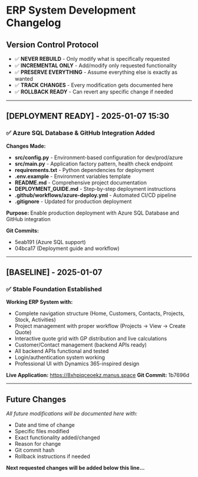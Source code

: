 # ERP System Development Changelog

## Version Control Protocol
- ✅ **NEVER REBUILD** - Only modify what is specifically requested
- ✅ **INCREMENTAL ONLY** - Add/modify only requested functionality  
- ✅ **PRESERVE EVERYTHING** - Assume everything else is exactly as wanted
- ✅ **TRACK CHANGES** - Every modification gets documented here
- ✅ **ROLLBACK READY** - Can revert any specific change if needed

---

## [DEPLOYMENT READY] - 2025-01-07 15:30
### ✅ Azure SQL Database & GitHub Integration Added
**Changes Made:**
- **src/config.py** - Environment-based configuration for dev/prod/azure
- **src/main.py** - Application factory pattern, health check endpoint
- **requirements.txt** - Python dependencies for deployment
- **.env.example** - Environment variables template
- **README.md** - Comprehensive project documentation
- **DEPLOYMENT_GUIDE.md** - Step-by-step deployment instructions
- **.github/workflows/azure-deploy.yml** - Automated CI/CD pipeline
- **.gitignore** - Updated for production deployment

**Purpose:** Enable production deployment with Azure SQL Database and GitHub integration

**Git Commits:** 
- 5eab191 (Azure SQL support)
- 04bca17 (Deployment guide and workflow)

---

## [BASELINE] - 2025-01-07
### ✅ Stable Foundation Established
**Working ERP System with:**
- Complete navigation structure (Home, Customers, Contacts, Projects, Stock, Activities)
- Project management with proper workflow (Projects → View → Create Quote)
- Interactive quote grid with GP distribution and live calculations
- Customer/Contact management (backend APIs ready)
- All backend APIs functional and tested
- Login/authentication system working
- Professional UI with Dynamics 365-inspired design

**Live Application:** https://8xhpiqceoekz.manus.space
**Git Commit:** 1b7696d

---

## Future Changes
*All future modifications will be documented here with:*
- Date and time of change
- Specific files modified
- Exact functionality added/changed
- Reason for change
- Git commit hash
- Rollback instructions if needed

**Next requested changes will be added below this line...**

